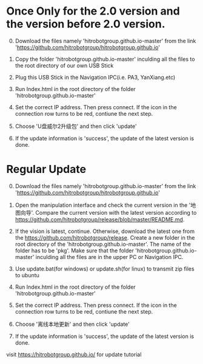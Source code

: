 # Once Only for the 2.0 version and the version before 2.0 version.
0. Download the files namely 'hitrobotgroup.github.io-master' from the link 'https://github.com/hitrobotgroup/hitrobotgroup.github.io'   

0. Copy the folder 'hitrobotgroup.github.io-master' inculding all the files to the root directory of our own USB Stick

0. Plug this USB Stick in the Navigation IPC(i.e. PA3, YanXiang.etc)

0. Run Index.html in the root directory of the folder 'hitrobotgroup.github.io-master'

0. Set the correct IP address. Then press connect. If the icon in the connection row turns to be red, contiune the next step.

0. Choose 'U盘威尔2升级包' and then click 'update'

0. If the update information is 'success', the update of the latest version is done.

# Regular Update
0. Download the files namely 'hitrobotgroup.github.io-master' from the link 'https://github.com/hitrobotgroup/hitrobotgroup.github.io'  

0. Open the manipulation interface and check the current version in the '地图向导'.  Compare the current version with the latest version according to https://github.com/hitrobotgroup/release/blob/master/README.md.    

0. If the vision is latest, continue. Otherwise, download the latest one from the https://github.com/hitrobotgroup/release. Create a new folder in the root directory of the 'hitrobotgroup.github.io-master'. The name of the folder has to be 'pkg'. Make sure that the folder 'hitrobotgroup.github.io-master' inculding all the files are in the upper PC or Navigation IPC.

0. Use update.bat(for windows) or update.sh(for linux) to transmit zip files to ubuntu

0. Run Index.html in the root directory of the folder 'hitrobotgroup.github.io-master'

0. Set the correct IP address. Then press connect. If the icon in the connection row turns to be red, contiune the next step.

0. Choose '离线本地更新' and then click 'update'

0. If the update information is 'success', the update of the latest version is done.





visit <https://hitrobotgroup.github.io/> for update tutorial
